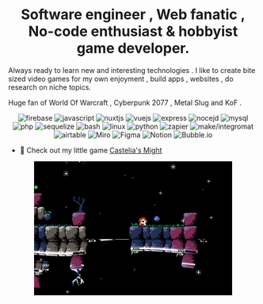 <h1 align="center">Software engineer , Web fanatic , No-code enthusiast & hobbyist game developer.</h1>

Always ready to learn new and interesting technologies . I like to create bite sized video games for my own enjoyment , build apps , websites , do research on niche topics.  

Huge fan of World Of Warcraft , Cyberpunk 2077 , Metal Slug and KoF .




<p align="center">
    <img src="https://www.vectorlogo.zone/logos/firebase/firebase-icon.svg" alt="firebase" width="40" height="40"/>
    <img src="https://upload.vectorlogo.zone/logos/javascript/images/239ec8a4-163e-4792-83b6-3f6d96911757.svg" alt="javascript" width="40" height="40"/>
    <img src="https://www.vectorlogo.zone/logos/nuxtjs/nuxtjs-icon.svg" alt="nuxtjs" width="40" height="40"/>
    <img src="https://www.vectorlogo.zone/logos/vuejs/vuejs-icon.svg" alt="vuejs" width="40" height="40"/>
    <img src="https://www.vectorlogo.zone/logos/expressjs/expressjs-icon.svg" alt="express" width="40" height="40"/>
    <img src="https://www.vectorlogo.zone/logos/nodejs/nodejs-icon.svg" alt="nocejd" width="40" height="40"/>
    <img src="https://www.vectorlogo.zone/logos/mysql/mysql-ar21.svg" alt="mysql" />
    <img src="https://www.vectorlogo.zone/logos/php/php-horizontal.svg" alt="php" width="60" height="40"/>
    <img src="https://www.vectorlogo.zone/logos/sequelizejs/sequelizejs-icon.svg" alt="sequelize" width="40" height="40"/>
    <img src="https://www.vectorlogo.zone/logos/gnu_bash/gnu_bash-official.svg" alt="bash" width="60" height="40"/>
    <img src="https://www.vectorlogo.zone/logos/linux/linux-icon.svg" alt="linux" width="40" height="40"/>
    <img src="https://www.vectorlogo.zone/logos/python/python-icon.svg" alt="python" width="40" height="40"/>
    <img src="https://www.vectorlogo.zone/logos/zapier/zapier-icon.svg" alt="zapier" width="40" height="40"/>
    <img src="https://cdn.make.com/img/make/make_app_white_logo.png" alt="make/integromat" width="40" height="40"/>
    <img src="https://www.vectorlogo.zone/logos/airtable/airtable-icon.svg" alt="airtable" width="40" height="40"/>
    <img src="https://vectorwiki.com/images/cp1qJ__miro.svg" alt="Miro" width="40" height="40"/>
    <img src="https://www.vectorlogo.zone/logos/figma/figma-icon.svg" alt="Figma" width="40" height="40"/>
    <img src="https://www.thesixfigurehomestudio.com/wp-content/uploads/2020/03/Notion_app_logo.png" alt="Notion" width="40" height="40"/>
    <img src="https://raw.githubusercontent.com/gilbarbara/logos/1f372be75689d73cae89b6de808149b606b879e1/logos/bubble.svg" alt="Bubble.io"  height="40"/>

</p>

- 👾 Check out my little game [Castelia's Might](https://ztfportfolio.web.app/castelia-s-might)

<div align="center">
<img width="400"  alt="Castelia's might" src="https://github.com/ZTF666/ZTF666/raw/master/src/eastereggs.gif?raw=true">
</div>
